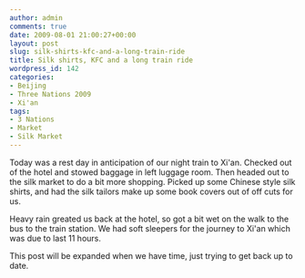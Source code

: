 ```yaml
---
author: admin
comments: true
date: 2009-08-01 21:00:27+00:00
layout: post
slug: silk-shirts-kfc-and-a-long-train-ride
title: Silk shirts, KFC and a long train ride
wordpress_id: 142
categories:
- Beijing
- Three Nations 2009
- Xi'an
tags:
- 3 Nations
- Market
- Silk Market
---
```


Today was a rest day in anticipation of our night train to Xi'an. Checked out of the hotel and stowed baggage in left luggage room. Then headed out to the silk market to do a bit more shopping. Picked up some Chinese style silk shirts, and had the silk tailors make up some book covers out of off cuts for us.

Heavy rain greated us back at the hotel, so got a bit wet on the walk to the bus to the train station. We had soft sleepers for the journey to Xi'an which was due to last 11 hours.

This post will be expanded when we have time, just trying to get back up to date.
